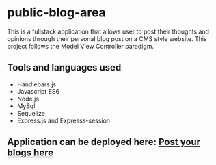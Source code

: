 # public-blog-area
This is a fullstack application that allows user to post their thoughts and opinions through their personal blog post on a CMS style website. This project follows the Model View Controller paradigm.

## Tools and languages used
* Handlebars.js
* Javascript ES6
* Node.js
* MySql
* Sequelize
* Express.js and Expresss-session

## Application can be deployed here: [Post your blogs here](https://rocky-cove-83154.herokuapp.com/)
